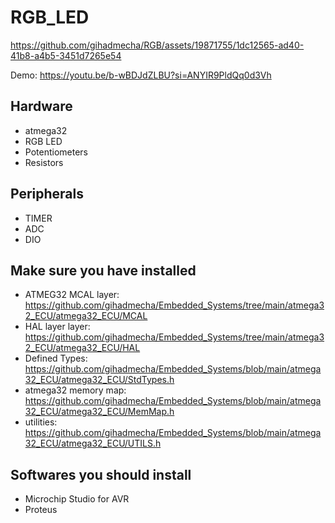 # RGB_LED

https://github.com/gihadmecha/RGB/assets/19871755/1dc12565-ad40-41b8-a4b5-3451d7265e54

Demo: https://youtu.be/b-wBDJdZLBU?si=ANYIR9PldQq0d3Vh
 
## Hardware
- atmega32
- RGB LED
- Potentiometers
- Resistors

## Peripherals
- TIMER
- ADC
- DIO

## Make sure you have installed
- ATMEG32 MCAL layer:
  https://github.com/gihadmecha/Embedded_Systems/tree/main/atmega32_ECU/atmega32_ECU/MCAL
- HAL layer layer:
  https://github.com/gihadmecha/Embedded_Systems/tree/main/atmega32_ECU/atmega32_ECU/HAL
- Defined Types:
  https://github.com/gihadmecha/Embedded_Systems/blob/main/atmega32_ECU/atmega32_ECU/StdTypes.h
- atmega32 memory map:
  https://github.com/gihadmecha/Embedded_Systems/blob/main/atmega32_ECU/atmega32_ECU/MemMap.h
- utilities:
  https://github.com/gihadmecha/Embedded_Systems/blob/main/atmega32_ECU/atmega32_ECU/UTILS.h

## Softwares you should install
- Microchip Studio for AVR
- Proteus
